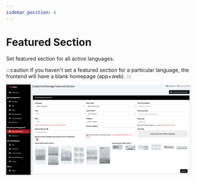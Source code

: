 ```yaml
---
sidebar_position: 6
---
```


# Featured Section

Set featured section for all active languages.

:::caution
If you haven't set a featured section for a particular language, the frontend will have a blank homepage (app+web).
:::

![Featured Sections](/images/panel/featured_sections.png)

